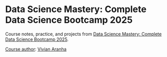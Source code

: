 # Data Science Mastery: Complete Data Science Bootcamp 2025

Course notes, practice, and projects from [Data Science Mastery: Complete Data Science Bootcamp 2025](https://www.udemy.com/course/data-science-mastery-complete-data-science-bootcamp-2025).

<ins>Course author</ins>: [Vivian Aranha](https://www.udemy.com/user/vivianaranha/)